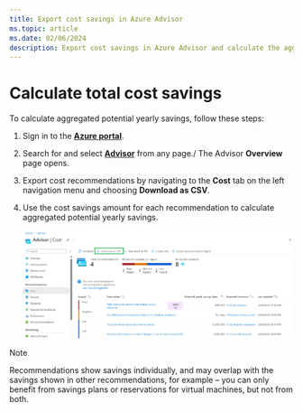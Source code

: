 ```yaml
---
title: Export cost savings in Azure Advisor
ms.topic: article
ms.date: 02/06/2024
description: Export cost savings in Azure Advisor and calculate the aggregated potential yearly savings by using the cost savings amount for each recommendation.
---
```


# Calculate total cost savings

To calculate aggregated potential yearly savings, follow these steps: 

1. Sign in to the [**Azure portal**](https://portal.azure.com).

1. Search for and select [**Advisor**](https://aka.ms/azureadvisordashboard) from any page./
The Advisor **Overview** page opens.

1. Export cost recommendations by navigating to the **Cost** tab on the left navigation menu and choosing **Download as CSV**.

1. Use the cost savings amount for each recommendation to calculate aggregated potential yearly savings.

    [![Screenshot of the Azure Advisor cost recommendations page that shows download option.](./media/advisor-how-to-calculate-total-cost-savings.png)](./media/advisor-how-to-calculate-total-cost-savings.png#lightbox)

> [!NOTE]
> Recommendations show savings individually, and may overlap with the savings shown in other recommendations, for example – you can only benefit from savings plans or reservations for virtual machines, but not from both.

